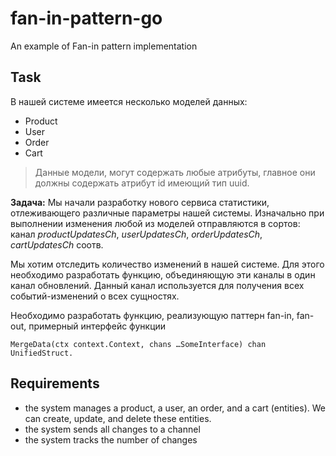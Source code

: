 # fan-in-pattern-go

An example of Fan-in pattern implementation

## Task

В нашей системе имеется несколько моделей данных:

- Product
- User
- Order
- Cart

> Данные модели, могут содержать любые атрибуты, главное они должны содержать атрибут id имеющий тип uuid.

**Задача:**
Мы начали разработку нового сервиса статистики, отлеживающего различные параметры нашей системы. Изначально при выполнении изменения любой из моделей отправляются в сортов: канал _productUpdatesCh_, _userUpdatesCh_, _orderUpdatesCh_, _cartUpdatesCh_ соотв.

Мы хотим отследить количество изменений в нашей системе. Для этого необходимо разработать функцию, объединяющую эти каналы в один канал обновлений. Данный канал используется для получения всех событий-изменений о всех сущностях.

Необходимо разработать функцию, реализующую паттерн fan-in, fan-out, примерный интерфейс функции

`MergeData(ctx context.Context, chans …SomeInterface) chan UnifiedStruct.`

## Requirements

- the system manages a product, a user, an order, and a cart (entities). We can create, update, and delete these entities.
- the system sends all changes to a channel
- the system tracks the number of changes
